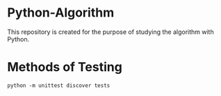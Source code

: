 # Python-Algorithm

This repository is created for the purpose of studying the algorithm with Python.

# Methods of Testing

```
python -m unittest discover tests
```
